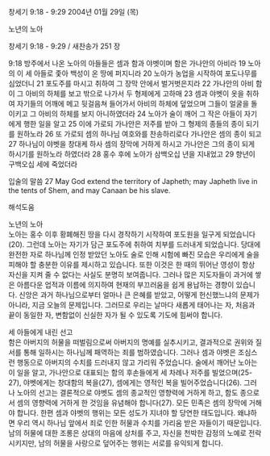 창세기 9:18 - 9:29 
2004년 01월 29일 (목)

노년의 노아



창세기 9:18 - 9:29 / 새찬송가 251 장


9:18 방주에서 나온 노아의 아들들은 셈과 함과 야벳이며 함은 가나안의 아비라 
19 노아의 이 세 아들로 좇아 백성이 온 땅에 퍼지니라 
20 노아가 농업을 시작하여 포도나무를 심었더니 
21 포도주를 마시고 취하여 그 장막 안에서 벌거벗은지라 
22 가나안의 아비 함이 그 아비의 하체를 보고 밖으로 나가서 두 형제에게 고하매 
23 셈과 야벳이 옷을 취하여 자기들의 어깨에 메고 뒷걸음쳐 들어가서 아비의 하체에 덮었으며 그들이 얼굴을 돌이키고 그 아비의 하체를 보지 아니하였더라 
24 노아가 술이 깨어 그 작은 아들이 자기에게 행한 일을 알고 
25 이에 가로되 가나안은 저주를 받아 그 형제의 종들의 종이 되기를 원하노라 
26 또 가로되 셈의 하나님 여호와를 찬송하리로다 가나안은 셈의 종이 되고 
27 하나님이 야벳을 창대케 하사 셈의 장막에 거하게 하시고 가나안은 그의 종이 되게 하시기를 원하노라 하였더라 
28 홍수 후에 노아가 삼백오십 년을 지내었고 
29 향년이 구백오십 세에 죽었더라 

입술의 말씀 
27 May God extend the territory of Japheth; may Japheth live in the tents of Shem, and may Canaan be his slave.

해석도움





노년의 노아  
노아는 홍수 이후 황폐해진 땅을 다시 경작하기 시작하여 포도원을 일구게 되었습니다(20). 그런데 노아는 자기가 담근 포도주에 취하여 치부를 드러내게 되었습니다. 당대에 완전한 자로 하나님께 인정 받았던 노아도 술로 인해 시험에 빠진 모습은 우리에게 술을 피해야 할 충분한 이유를 제시하고 있습니다. 또한 이것은 한 때의 뛰어난 영성이 항상 자신을 지켜 줄 수 없다는 사실도 분명히 보여줍니다. 그러나 많은 지도자들이 과거에 쌓은 아름다운 업적과 이름에 의지하여 현재의 부끄러움을 쉽게 용납하는 경향이 있습니다. 신앙은 과거 하나님으로부터 얼마나 큰 은혜를 받았고, 어떻게 헌신했느냐의 문제가 아니라, 지금 오늘의 문제입니다. 그러므로 우리는 날마다 새롭게 태어나는 자, 처음과 끝이 동일한 자, 변함없이 신실한 자가 될 수 있도록 기도에 힘써야 합니다.   

세 아들에게 내린 선고  
함은 아버지의 허물을 떠벌림으로써 아버지의 명예를 실추시키고, 결과적으로 권위와 질서를 통해 일하시는 하나님께 패역하는 죄를 범하였습니다. 그러나 셈과 야벳은 조심스런 행동으로 아버지의 수치를 드러내지 않고 가리워 주었습니다. 술에서 깨어난 노아는 이 일을 알고, 가나안으로 대표되는 함의 후손들에게 세 차례나 저주를 빌었으며(25-27), 야벳에게는 창대함의 복을(27), 셈에게는 영적인 복을 빌어주었습니다(26). 그러나 노아의 선고는 결론적으로 야벳도 셈의 종교적인 영향력에 거하게 하고, 함도 종으로서 셈의 영향력에 거하게 한 것임을 유념해야 합니다(27). 모든 민족은 셈의 장막에 거해야 합니다. 한편 셈과 야벳의 행위는 모든 성도가 지녀야 할 당연한 태도입니다. 왜냐하면 우리 역시 하나님 앞에서 죄로 인한 허물과 수치를 가리움 받은 자들이기 때문입니다. 남의 허물에 대한 조롱은 상대의 마음에 상처를 주고, 자신을 천박한 감정의 노예로 전락시키지만, 남의 허물을 사랑으로 덮어주는 행위는 서로를 유익되게 합니다.